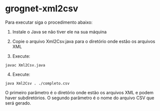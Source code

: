 # grognet-xml2csv

Para executar siga o procedimento abaixo:

1. Instale o Java se não tiver ele na sua máquina

2. Copie o arquivo Xml2Csv.java para o diretório onde estão os arquivos XML

3. Execute: 
```
javac Xml2Csv.java
```

4. Execute: 
```
java Xml2Csv . ./completo.csv 
```

O primeiro parâmetro é o diretório onde estão os arquivos XML e podem haver subdiretórios. O segundo parâmetro é o nome do arquivo CSV que será gerado.
